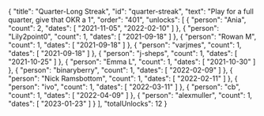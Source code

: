 {
  "title": "Quarter-Long Streak",
  "id": "quarter-streak",
  "text": "Play for a full quarter, give that OKR a 1",
  "order": "401",
  "unlocks": [
    {
      "person": "Ania",
      "count": 2,
      "dates": [
        "2021-11-05",
        "2022-02-10"
      ]
    },
    {
      "person": "Lily2point0",
      "count": 1,
      "dates": [
        "2021-09-18"
      ]
    },
    {
      "person": "Rowan M",
      "count": 1,
      "dates": [
        "2021-09-18"
      ]
    },
    {
      "person": "varjmes",
      "count": 1,
      "dates": [
        "2021-09-18"
      ]
    },
    {
      "person": "j-sheps",
      "count": 1,
      "dates": [
        "2021-10-25"
      ]
    },
    {
      "person": "Emma L",
      "count": 1,
      "dates": [
        "2021-10-30"
      ]
    },
    {
      "person": "binaryberry",
      "count": 1,
      "dates": [
        "2022-02-09"
      ]
    },
    {
      "person": "Nick Ramsbottom",
      "count": 1,
      "dates": [
        "2022-02-11"
      ]
    },
    {
      "person": "ivo",
      "count": 1,
      "dates": [
        "2022-03-11"
      ]
    },
    {
      "person": "cb",
      "count": 1,
      "dates": [
        "2022-04-09"
      ]
    },
    {
      "person": "alexmuller",
      "count": 1,
      "dates": [
        "2023-01-23"
      ]
    }
  ],
  "totalUnlocks": 12
}